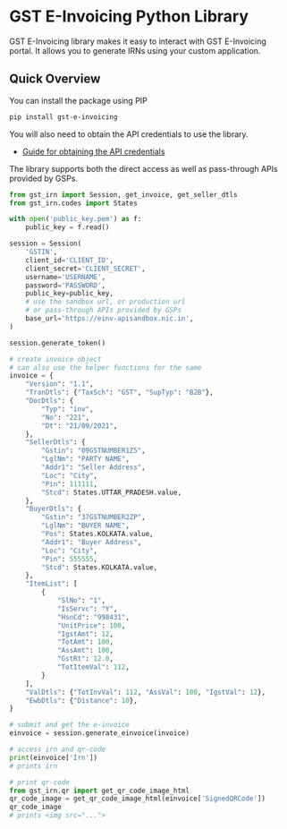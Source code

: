# GST E-Invoicing Python Library

GST E-Invoicing library makes it easy to interact with GST E-Invoicing portal. It allows you to generate IRNs using your custom application.

## Quick Overview

You can install the package using PIP

```bash
pip install gst-e-invoicing
```

You will also need to obtain the API credentials to use the library.

- [Guide for obtaining the API credentials](./getting-credentials.md)

The library supports both the direct access as well as pass-through APIs provided by GSPs.

```python
from gst_irn import Session, get_invoice, get_seller_dtls
from gst_irn.codes import States

with open('public_key.pem') as f:
    public_key = f.read()

session = Session(
    'GSTIN',
    client_id='CLIENT_ID',
    client_secret='CLIENT_SECRET',
    username='USERNAME',
    password='PASSWORD',
    public_key=public_key,
    # use the sandbox url, or production url
    # or pass-through APIs provided by GSPs
    base_url='https://einv-apisandbox.nic.in',
)

session.generate_token()

# create invoice object
# can also use the helper functions for the same
invoice = {
    "Version": "1.1",
    "TranDtls": {"TaxSch": "GST", "SupTyp": "B2B"},
    "DocDtls": {
        "Typ": "inv",
        "No": "221",
        "Dt": "21/09/2021",
    },
    "SellerDtls": {
        "Gstin": "09GSTNUMBER1Z5",
        "LglNm": "PARTY NAME",
        "Addr1": "Seller Address",
        "Loc": "City",
        "Pin": 111111,
        "Stcd": States.UTTAR_PRADESH.value,
    },
    "BuyerDtls": {
        "Gstin": "37GSTNUMBER2ZP",
        "LglNm": "BUYER NAME",
        "Pos": States.KOLKATA.value,
        "Addr1": "Buyer Address",
        "Loc": "City",
        "Pin": 555555,
        "Stcd": States.KOLKATA.value,
    },
    "ItemList": [
        {
            "SlNo": "1",
            "IsServc": "Y",
            "HsnCd": "998431",
            "UnitPrice": 100,
            "IgstAmt": 12,
            "TotAmt": 100,
            "AssAmt": 100,
            "GstRt": 12.0,
            "TotItemVal": 112,
        }
    ],
    "ValDtls": {"TotInvVal": 112, "AssVal": 100, "IgstVal": 12},
    "EwbDtls": {"Distance": 10},
}

# submit and get the e-invoice
einvoice = session.generate_einvoice(invoice)

# access irn and qr-code
print(einvoice['Irn'])
# prints irn

# print qr-code
from gst_irn.qr import get_qr_code_image_html
qr_code_image = get_qr_code_image_html(einvoice['SignedQRCode'])
qr_code_image
# prints <img src="...">
```
